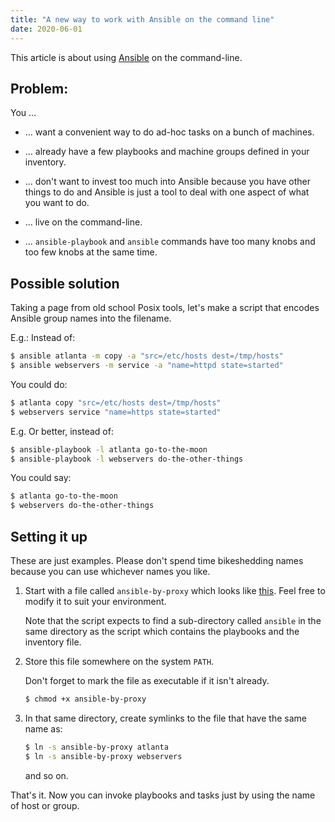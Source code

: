 ```yaml
---
title: "A new way to work with Ansible on the command line"
date: 2020-06-01
---
```

This article is about using [Ansible](https://ansible.com) on the command-line.

## Problem:

You ...

* ... want a convenient way to do ad-hoc tasks on a bunch of machines.

* ... already have a few playbooks and machine groups defined in your inventory.

* ... don't want to invest too much into Ansible because you have other things
  to do and Ansible is just a tool to deal with one aspect of what you want to
  do.

* ... live on the command-line.

* ... `ansible-playbook` and `ansible` commands have too many knobs and too few
  knobs at the same time.

## Possible solution

Taking a page from old school Posix tools, let's make a script that encodes
Ansible group names into the filename.

E.g.: Instead of:

```sh
$ ansible atlanta -m copy -a "src=/etc/hosts dest=/tmp/hosts"
$ ansible webservers -m service -a "name=httpd state=started"
```

You could do:

```sh
$ atlanta copy "src=/etc/hosts dest=/tmp/hosts"
$ webservers service "name=https state=started"
```

E.g. Or better, instead of:

```sh
$ ansible-playbook -l atlanta go-to-the-moon
$ ansible-playbook -l webservers do-the-other-things
```

You could say:

```sh
$ atlanta go-to-the-moon
$ webservers do-the-other-things
```

## Setting it up

These are just examples. Please don't spend time bikeshedding names because you
can use whichever names you like.

1. Start with a file called `ansible-by-proxy` which looks like
   [this](https://github.com/asankah/ansible-cli-sugar/blob/master/ansible-by-proxy).
   Feel free to modify it to suit your environment.

   Note that the script expects to find a sub-directory called `ansible` in the
   same directory as the script which contains the playbooks and the inventory
   file.

2. Store this file somewhere on the system `PATH`.

   Don't forget to mark the file as executable if it isn't already.

   ```sh
   $ chmod +x ansible-by-proxy
   ```

3. In that same directory, create symlinks to the file that have the same name
   as:

   ```sh
   $ ln -s ansible-by-proxy atlanta
   $ ln -s ansible-by-proxy webservers
   ```

   and so on.

That's it. Now you can invoke playbooks and tasks just by using the name of host
or group.


